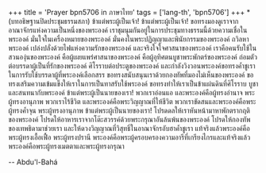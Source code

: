 +++
title = 'Prayer bpn5706 in ภาษาไทย'
tags = ['lang-th', 'bpn5706']
+++
*(บทอธิษฐานปิดประชุมธรรมสภา)
	ข้าแต่พระผู้เป็นเจ้า! ข้าแต่พระผู้เป็นเจ้า! ขอทรงมองดูเราจากอาณาจักรแห่งความเป็นหนึ่งของพระองค์ เราชุมนุมกันอยู่ในการประชุมทางธรรมนี้ด้วยความเชื่อในพระองค์ มั่นใจในเครื่องหมายของพระองค์ มั่นคงในพระปฏิญญาและพินัยกรรมของพระองค์ ถวิลหาพระองค์ เปล่งปลั่งด้วยไฟแห่งความรักของพระองค์ และจริงใจใจศาสนาของพระองค์ เราคือคนรับใช้ในสวนองุ่นของพระองค์ คือผู้เผยแพร่ศาสนาของพระองค์ คือผู้อุทิศตนบูชาพระพักตร์ของพระองค์ ถ่อมตัวต่อบรรดาผู้เป็นที่รักของพระองค์  ศิโรราบต่อประตูของพระองค์ และกำลังวิงวอนพระองค์ขอทรงค้ำชูเราในการรับใช้บรรดาผู้ที่พระองค์เลือกสรร ขอทรงสนับสนุนเราด้วยกองทัพที่มองไม่เห็นของพระองค์ ขอทรงเสริมความเข้มแข็งให้เราในการเป็นทาสรับใช้พระองค์ ขอทรงทำให้เราเป็นข้าแผ่นดินที่ศิโรราบ บูชา และสนทนากับพระองค์
	ข้าแต่พระผู้เป็นนายของเรา! พวกเราอ่อนแอ และพระองค์คือผู้ทรงอำนาจ พระผู้ทรงอานุภาพ พวกเราไร้ชีวิต และพระองค์คือพระวิญญาณที่ให้ชีวิต พวกเราขัดสนและพระองค์คือพระผู้ทรงค้ำจุน พระผู้ทรงอานุภาพ
	ข้าแต่พระผู้เป็นนายของเรา! โปรดดลให้เราหันหน้ามาหาพักตรากฤติของพระองค์ โปรดให้อาหารเราจากโต๊ะสวรรค์ด้วยพระกรุณาอันล้นพ้นของพระองค์ โปรดให้กองทัพของเทพธิดามาช่วยเรา และให้ดวงวิญญาณที่วิสุทธิ์ในอาณาจักรอับฮาค้ำชูเรา
	แท้จริงแล้วพระองค์คือพระผู้ทรงเอื้อเฟื้อ พระผู้ทรงปรานี พระองค์คือพระผู้ครอบครองความอารีที่เกรียงไกรและแท้จริงแล้วพระองค์คือพระผู้ทรงเมตตาและพระผู้ทรงกรุณา

-- Abdu'l-Bahá
